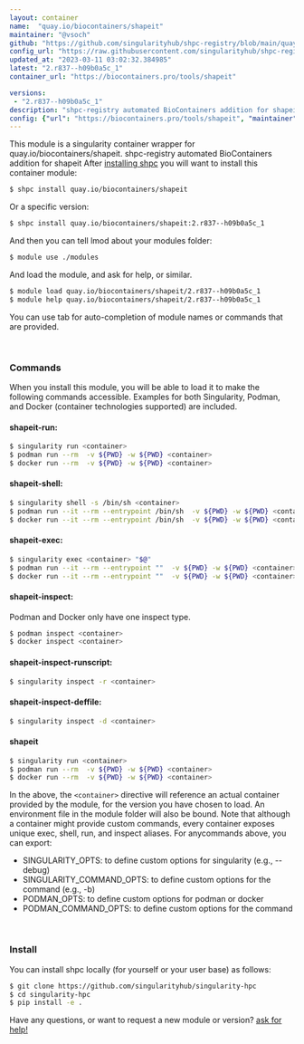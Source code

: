 ```yaml
---
layout: container
name:  "quay.io/biocontainers/shapeit"
maintainer: "@vsoch"
github: "https://github.com/singularityhub/shpc-registry/blob/main/quay.io/biocontainers/shapeit/container.yaml"
config_url: "https://raw.githubusercontent.com/singularityhub/shpc-registry/main/quay.io/biocontainers/shapeit/container.yaml"
updated_at: "2023-03-11 03:02:32.384985"
latest: "2.r837--h09b0a5c_1"
container_url: "https://biocontainers.pro/tools/shapeit"

versions:
 - "2.r837--h09b0a5c_1"
description: "shpc-registry automated BioContainers addition for shapeit"
config: {"url": "https://biocontainers.pro/tools/shapeit", "maintainer": "@vsoch", "description": "shpc-registry automated BioContainers addition for shapeit", "latest": {"2.r837--h09b0a5c_1": "sha256:dbf015f1ad8fbbc54652ae26270f079bf787a780ae7dee9da49ac7538422abe5"}, "tags": {"2.r837--h09b0a5c_1": "sha256:dbf015f1ad8fbbc54652ae26270f079bf787a780ae7dee9da49ac7538422abe5"}, "docker": "quay.io/biocontainers/shapeit"}
---
```


This module is a singularity container wrapper for quay.io/biocontainers/shapeit.
shpc-registry automated BioContainers addition for shapeit
After [installing shpc](#install) you will want to install this container module:


```bash
$ shpc install quay.io/biocontainers/shapeit
```

Or a specific version:

```bash
$ shpc install quay.io/biocontainers/shapeit:2.r837--h09b0a5c_1
```

And then you can tell lmod about your modules folder:

```bash
$ module use ./modules
```

And load the module, and ask for help, or similar.

```bash
$ module load quay.io/biocontainers/shapeit/2.r837--h09b0a5c_1
$ module help quay.io/biocontainers/shapeit/2.r837--h09b0a5c_1
```

You can use tab for auto-completion of module names or commands that are provided.

<br>

### Commands

When you install this module, you will be able to load it to make the following commands accessible.
Examples for both Singularity, Podman, and Docker (container technologies supported) are included.

#### shapeit-run:

```bash
$ singularity run <container>
$ podman run --rm  -v ${PWD} -w ${PWD} <container>
$ docker run --rm  -v ${PWD} -w ${PWD} <container>
```

#### shapeit-shell:

```bash
$ singularity shell -s /bin/sh <container>
$ podman run --it --rm --entrypoint /bin/sh  -v ${PWD} -w ${PWD} <container>
$ docker run --it --rm --entrypoint /bin/sh  -v ${PWD} -w ${PWD} <container>
```

#### shapeit-exec:

```bash
$ singularity exec <container> "$@"
$ podman run --it --rm --entrypoint ""  -v ${PWD} -w ${PWD} <container> "$@"
$ docker run --it --rm --entrypoint ""  -v ${PWD} -w ${PWD} <container> "$@"
```

#### shapeit-inspect:

Podman and Docker only have one inspect type.

```bash
$ podman inspect <container>
$ docker inspect <container>
```

#### shapeit-inspect-runscript:

```bash
$ singularity inspect -r <container>
```

#### shapeit-inspect-deffile:

```bash
$ singularity inspect -d <container>
```



#### shapeit

```bash
$ singularity run <container>
$ podman run --rm  -v ${PWD} -w ${PWD} <container>
$ docker run --rm  -v ${PWD} -w ${PWD} <container>
```


In the above, the `<container>` directive will reference an actual container provided
by the module, for the version you have chosen to load. An environment file in the
module folder will also be bound. Note that although a container
might provide custom commands, every container exposes unique exec, shell, run, and
inspect aliases. For anycommands above, you can export:

 - SINGULARITY_OPTS: to define custom options for singularity (e.g., --debug)
 - SINGULARITY_COMMAND_OPTS: to define custom options for the command (e.g., -b)
 - PODMAN_OPTS: to define custom options for podman or docker
 - PODMAN_COMMAND_OPTS: to define custom options for the command

<br>

### Install

You can install shpc locally (for yourself or your user base) as follows:

```bash
$ git clone https://github.com/singularityhub/singularity-hpc
$ cd singularity-hpc
$ pip install -e .
```

Have any questions, or want to request a new module or version? [ask for help!](https://github.com/singularityhub/singularity-hpc/issues)